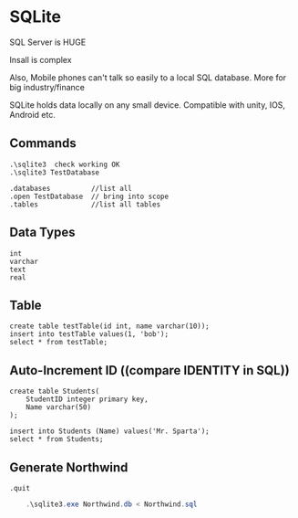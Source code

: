 # SQLite

SQL Server is HUGE

Insall is complex

Also, Mobile phones can't talk so easily to a local SQL database. More for big industry/finance

SQLite holds data locally on any small device. Compatible with unity, IOS, Android etc.

## Commands
    .\sqlite3  check working OK
    .\sqlite3 TestDatabase

    .databases          //list all
    .open TestDatabase  // bring into scope
    .tables             //list all tables

## Data Types

    int
    varchar
    text
    real

## Table

    create table testTable(id int, name varchar(10));
    insert into testTable values(1, 'bob');
    select * from testTable;

## Auto-Increment ID ((compare IDENTITY in SQL))

    create table Students(
        StudentID integer primary key,
        Name varchar(50)
    );

    insert into Students (Name) values('Mr. Sparta');
    select * from Students;

## Generate Northwind

    .quit

```powershell
    .\sqlite3.exe Northwind.db < Northwind.sql
```
